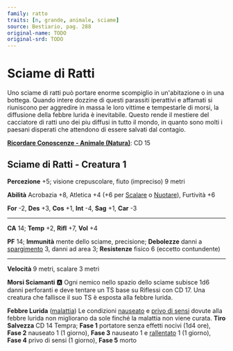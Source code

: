 ```yaml
---
family: ratto
traits: [n, grande, animale, sciame]
source: Bestiario, pag. 288
original-name: TODO
original-srd: TODO
---
```


# Sciame di Ratti

Uno sciame di ratti può portare enorme scompiglio in un'abitazione o in una bottega. Quando intere dozzine di questi parassiti iperattivi e affamati si riuniscono per aggredire in massa le loro vittime e tempestarle di morsi, la diffusione della febbre lurida è inevitabile. Questo rende il mestiere del cacciatore di ratti uno dei piu diffusi in tutto il mondo, in quanto sono molti i paesani disperati che attendono di essere salvati dal contagio.

**[Ricordare Conoscenze - Animale (Natura)](/azioni/ricordare-conoscenze)**: CD 15

## Sciame di Ratti - Creatura 1

**Percezione** +5; visione crepuscolare, fiuto (impreciso) 9 metri

**Abilità** Acrobazia +8, Atletica +4 (+6 per [Scalare](/azioni/scalare) o [Nuotare](/azioni/nuotare)), Furtività +6

**For** -2, **Des** +3, **Cos** +1, **Int** -4, **Sag** +1, **Car** -3

***

**CA** 14; **Temp** +2, **Rifl** +7, **Vol** +4

**PF** 14; **Immunità** mente dello sciame, precisione; **Debolezze** danni a [spargimento](/tratti/spargimento) 3, danni ad area 3; **Resistenze** fisico 6 (eccetto contundente)

***

**Velocità** 9 metri, scalare 3 metri

**Morsi Sciamanti** :a: Ogni nemico nello spazio dello sciame subisce 1d6 danni perforanti e deve tentare un TS base su Riflessi con CD 17. Una creatura che fallisce il suo TS è esposta alla febbre lurida.

**Febbre Lurida** ([malattia](/tratti/malattia)) Le condizioni [nauseato](/condizioni/nauseato) e [privo di sensi](/condizioni/privo-di-sensi) dovute alla febbre lurida non migliorano da sole finché la malattia non viene curata. **Tiro Salvezza** CD 14 Tempra; **Fase 1** portatore senza effetti nocivi (1d4 ore), **Fase 2** nauseato 1 (1 giorno), **Fase 3** nauseato 1 e [rallentato](/condizioni/rallentato) 1 (1 giorno), **Fase 4** privo di sensi (1 giorno), **Fase 5** morto
